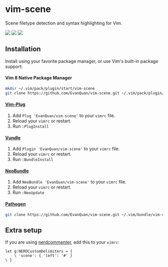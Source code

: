 # vim-scene

Scene filetype detection and syntax highlighting for Vim.

![](https://raw.githubusercontent.com/wiki/EvanQuan/vim-scene/example1.png)
![](https://raw.githubusercontent.com/wiki/EvanQuan/vim-scene/example2.png)
![](https://raw.githubusercontent.com/wiki/EvanQuan/vim-scene/example3.png)

## Installation

Install using your favorite package manager, or use Vim's built-in package
support:

#### Vim 8 Native Package Manager

```bash
mkdir ~/.vim/pack/plugin/start/vim-scene
git clone https://github.com/EvanQuan/vim-scene.git ~/.vim/pack/plugin/start/vim-scene
```

#### [Vim-Plug](https://github.com/junegunn/vim-plug)

1. Add `Plug 'EvanQuan/vim-scene'` to your `vimrc` file.
2. Reload your `vimrc` or restart.
3. Run `:PlugInstall`

#### [Vundle](https://github.com/VundleVim/Vundle.vim)

1. Add `Plugin 'EvanQuan/vim-scene'` to your `vimrc` file.
2. Reload your `vimrc` or restart.
3. Run `:BundleInstall`

#### [NeoBundle](https://github.com/Shougo/neobundle.vim)

1. Add `NeoBundle 'EvanQuan/vim-scene'` to your `vimrc` file.
2. Reload your `vimrc` or restart.
3. Run `:NeoUpdate`

#### [Pathogen](https://github.com/tpope/vim-pathogen)

```bash
git clone https://github.com/EvanQuan/vim-scene.git ~/.vim/bundle/vim-scene
```

## Extra setup

If you are using [nerdcommenter](https://github.com/scrooloose/nerdcommenter),
add this to your `vimrc`:

```vim
let g:NERDCustomDelimiters = {
    \ 'scene': { 'left': '#' }
\ }
```
